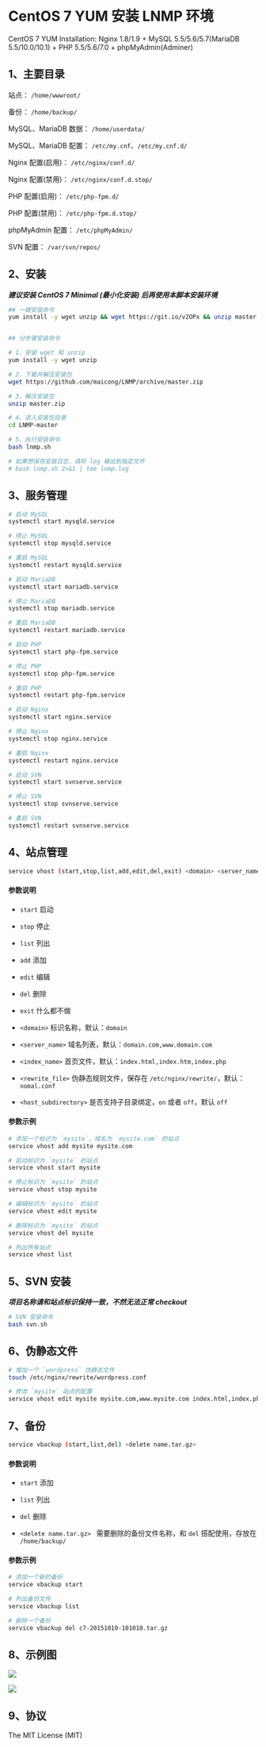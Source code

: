 CentOS 7 YUM 安装 LNMP 环境
=======

CentOS 7 YUM Installation: Nginx 1.8/1.9 + MySQL 5.5/5.6/5.7(MariaDB 5.5/10.0/10.1) + PHP 5.5/5.6/7.0 + phpMyAdmin(Adminer)

## 1、主要目录

站点： `/home/wwwroot/`

备份： `/home/backup/`

MySQL、MariaDB 数据： `/home/userdata/`

MySQL、MariaDB 配置： `/etc/my.cnf`、`/etc/my.cnf.d/`

Nginx 配置(启用)： `/etc/nginx/conf.d/`

Nginx 配置(禁用)： `/etc/nginx/conf.d.stop/`

PHP 配置(启用)： `/etc/php-fpm.d/`

PHP 配置(禁用)： `/etc/php-fpm.d.stop/`

phpMyAdmin 配置： `/etc/phpMyAdmin/`

SVN 配置： `/var/svn/repos/`

## 2、安装

***建议安装 CentOS 7 Minimal (最小化安装) 后再使用本脚本安装环境***

```bash
## 一键安装命令
yum install -y wget unzip && wget https://git.io/v2OPx && unzip master.zip && cd LNMP-master && bash lnmp.sh


## 分步骤安装命令

# 1、安装 wget 和 unzip
yum install -y wget unzip

# 2、下载并解压安装包
wget https://github.com/maicong/LNMP/archive/master.zip

# 3、解压安装包
unzip master.zip

# 4、进入安装包目录
cd LNMP-master

# 5、执行安装命令
bash lnmp.sh

# 如果想保存安装日志，请将 log 输出到指定文件
# bash lnmp.sh 2>&1 | tee lnmp.log
```

## 3、服务管理

```bash
# 启动 MySQL
systemctl start mysqld.service

# 停止 MySQL
systemctl stop mysqld.service

# 重启 MySQL
systemctl restart mysqld.service

# 启动 MariaDB
systemctl start mariadb.service

# 停止 MariaDB
systemctl stop mariadb.service

# 重启 MariaDB
systemctl restart mariadb.service

# 启动 PHP
systemctl start php-fpm.service

# 停止 PHP
systemctl stop php-fpm.service

# 重启 PHP
systemctl restart php-fpm.service

# 启动 Nginx
systemctl start nginx.service

# 停止 Nginx
systemctl stop nginx.service

# 重启 Nginx
systemctl restart nginx.service

# 启动 SVN
systemctl start svnserve.service

# 停止 SVN
systemctl stop svnserve.service

# 重启 SVN
systemctl restart svnserve.service
```

## 4、站点管理

```bash
service vhost (start,stop,list,add,edit,del,exit) <domain> <server_name> <index_name> <rewrite_file> <host_subdirectory>
```

#### 参数说明

 - `start` 启动

 - `stop` 停止

 - `list` 列出

 - `add` 添加

 - `edit` 编辑

 - `del` 删除

 - `exit` 什么都不做

 - `<domain>` 标识名称，默认：`domain`

 - `<server_name>` 域名列表，默认：`domain.com,www.domain.com`

 - `<index_name>` 首页文件，默认：`index.html,index.htm,index.php`

 - `<rewrite_file>` 伪静态规则文件，保存在 `/etc/nginx/rewrite/`，默认：`nomal.conf`

 - `<host_subdirectory>` 是否支持子目录绑定，`on` 或者 `off`，默认 `off`

#### 参数示例

```bash
# 添加一个标识为 `mysite`，域名为 `mysite.com` 的站点
service vhost add mysite mysite.com

# 启动标识为 `mysite` 的站点
service vhost start mysite

# 停止标识为 `mysite` 的站点
service vhost stop mysite

# 编辑标识为 `mysite` 的站点
service vhost edit mysite

# 删除标识为 `mysite` 的站点
service vhost del mysite

# 列出所有站点
service vhost list
```

## 5、SVN 安装

***项目名称请和站点标识保持一致，不然无法正常 checkout***

```bash
# SVN 安装命令
bash svn.sh
```


## 6、伪静态文件

```bash
# 增加一个 `wordpress` 伪静态文件
touch /etc/nginx/rewrite/wordpress.conf

# 修改 `mysite` 站点的配置
service vhost edit mysite mysite.com,www.mysite.com index.html,index.php,default.php wordpress.conf on
```

## 7、备份

```bash
service vbackup (start,list,del) <delete name.tar.gz>
```

#### 参数说明

 - `start` 添加

 - `list` 列出

 - `del` 删除

 - `<delete name.tar.gz> ` 需要删除的备份文件名称，和 `del` 搭配使用，存放在 `/home/backup/`

#### 参数示例

```bash
# 添加一个新的备份
service vbackup start

# 列出备份文件
service vbackup list

# 删除一个备份
service vbackup del c7-20151010-101010.tar.gz
```

## 8、示例图

![](http://i13.tietuku.com/65bbbe289d44a5d0.png)

![](http://i13.tietuku.com/184a2be1381e39a5.png)


## 9、协议

The MIT License (MIT)
